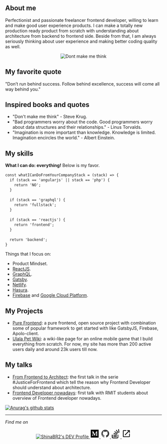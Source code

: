## About me

Perfectionist and passionate freelancer frontend developer, willing to learn and make good user experience products. I can make a totally new production ready product from scratch with understanding about architecture from backend to frontend side. Beside from that, I am always seriously thinking about user experience and making better coding quality as well.

<p align="center">
<img src="https://res.cloudinary.com/shinabr2/image/upload/v1596200768/profile/sharer-min.png" alt="Dont make me think" />
</p>

## My favorite quote

"Don’t run behind success. Follow behind excellence, success will come all way behind you."

## Inspired books and quotes

- "Don't make me think" - Steve Krug.
- "Bad programmers worry about the code. Good programmers worry about data structures and their relationships." - Linus Torvalds.
- "Imagination is more important than knowledge. Knowledge is limited. Imagination encircles the world." - Albert Einstein.

## My skills

**What I can do: everything!** Below is my favor.


```
const whatICanDoFromYourCompanyStack = (stack) => {
  if (stack == 'angularjs' || stack == 'php') {
    return 'NO';
  }

  if (stack == 'graphql') {
    return 'fullstack';
  }

  if (stack == 'reactjs') {
    return 'frontend';
  }

  return 'backend';
}
```

Things that I focus on:
- Product Mindset.
- [ReactJS](https://reactjs.org/).
- [GraphQL](https://graphql.org/).
- [Gatsby](https://www.gatsbyjs.org/).
- [Netlify](https://www.netlify.com/).
- [Hasura](https://hasura.io/).
- [Firebase](https://firebase.google.com/) and [Google Cloud Platform](https://cloud.google.com/).

## My Projects

- [Pure Frontend](https://github.com/shinaBR2/pure-frontend): a pure frontend, open source project with combination some of popular framework to get started with like GatsbyJS, Firebase, Apolo-client.
- [Ulala Pet Wiki](https://shinabr2.com/ulala/): a wiki-like page for an online mobile game that I build everything from scratch. For now, my site has more than 200 active users daily and around 23k users till now.

## My talks

- [From Frontend to Architect](https://github.com/shinaBR2/justiceforfrontend): the first talk in the serie #JusticeForFrontend which tell the reason why Frontend Developer should understand about architecture.
- [Frontend Developer nowadays](https://docs.google.com/presentation/d/1poug18RJ8znFIiku65sqs4vn9i-JuA7pDW7Tqe7rmbU/edit?usp=sharing): first talk with RMIT students about overview of Frontend developer nowadays.


[![Anurag's github stats](https://github-readme-stats.vercel.app/api?username=shinabr2)](https://github.com/anuraghazra/github-readme-stats)
<hr>
<i>Find me on</i>
<p align="center">
  <a href="https://dev.to/shinabr2" target="_blank" rel="noopener me">
    <img src="https://d2fltix0v2e0sb.cloudfront.net/dev-badge.svg" alt="ShinaBR2's DEV Profile" height="30" width="30">
  </a>
  <a href="https://medium.com/@shinabr2" target="_blank" rel="noopener me">
    <img src="https://github.com/shinaBR2/ShinaBR2/blob/master/medium.svg" alt="ShinaBR2's Medium Profile" height="30" width="30">
  </a>
  <a href="https://dev.to/shinabr2" target="_blank" rel="noopener me">
    <img src="https://github.com/shinaBR2/ShinaBR2/blob/master/github.svg" alt="ShinaBR2's Github Profile" height="30" width="30">
  </a>
  <a href="https://stackoverflow.com/users/8270395/shinabr2" target="_blank" rel="noopener me">
    <img src="https://github.com/shinaBR2/ShinaBR2/blob/master/stack-overflow.svg" alt="ShinaBR2's StackOverflow Profile" height="30" width="30">
  </a>
  <a href="https://shinabr2.com/" target="_blank" rel="noopener me">
    <img src="https://github.com/shinaBR2/ShinaBR2/blob/master/external-link.svg" alt="ShinaBR2's Home Page" height="30" width="30">
  </a>
</p>
